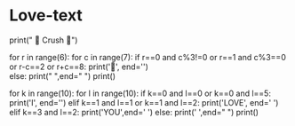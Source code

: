 # Love-text
print("  🍓 Crush 🍓")


for r in range(6):
    for c in range(7):
        if r==0 and c%3!=0 or r==1 and c%3==0 or r-c==2 or r+c==8:
           print('💚', end='')      
        else:
               print(" ",end=" ")
    print()

for k in range(10):
    for l in range(10):
        if k==0 and l==0 or k==0 and l==5:
            print('I', end='')
        elif k==1 and l==1 or k==1 and l==2:
            print('LOVE', end=' ')
        elif k==3 and l==2:
            print('YOU',end=' ')
        else:
            print('  ',end=" ")
    print()
